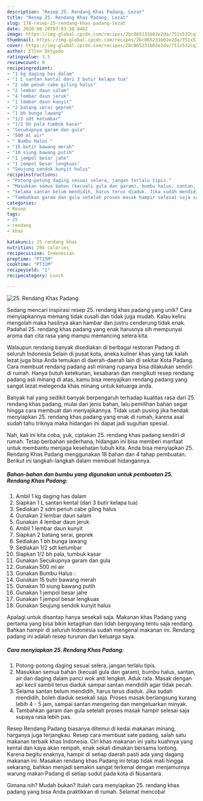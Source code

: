 ```yaml
---
description: "Resep 25. Rendang Khas Padang, Lezat"
title: "Resep 25. Rendang Khas Padang, Lezat"
slug: 178-resep-25-rendang-khas-padang-lezat
date: 2020-08-20T07:03:10.846Z
image: https://img-global.cpcdn.com/recipes/2bc065231b02e2da/751x532cq70/25-rendang-khas-padang-foto-resep-utama.jpg
thumbnail: https://img-global.cpcdn.com/recipes/2bc065231b02e2da/751x532cq70/25-rendang-khas-padang-foto-resep-utama.jpg
cover: https://img-global.cpcdn.com/recipes/2bc065231b02e2da/751x532cq70/25-rendang-khas-padang-foto-resep-utama.jpg
author: Ellen Delgado
ratingvalue: 3.5
reviewcount: 8
recipeingredient:
- "1 kg daging has dalam"
- "1 L santan kental dari 3 butir kelapa tua"
- "2 sdm penuh cabe giling halus"
- "2 lembar daun salam"
- "4 lembar daun jeruk"
- "1 lembar daun kunyit"
- "2 batang serai geprek"
- "1 bh bunga lawang"
- "1/2 sdt ketumbar"
- "1/2 bh pala tumbuk kasar"
- "Secukupnya garam dan gula"
- "500 ml air"
- " Bumbu Halus "
- "15 butir bawang merah"
- "10 siung bawang putih"
- "1 jempol besar jahe"
- "1 jempol besar lengkuas"
- "Seujung sendok kunyit halus"
recipeinstructions:
- "Potong-potong daging sesuai selera, jangan terlalu tipis."
- "Masukkan semua bahan (kecuali gula dan garam), bumbu halus, santan, air dan daging dalam panci wok anti lengket. Aduk rata. Masak dengan api kecil sambil terus diaduk sampai santan mendidih agar tidak pecah."
- "Selama santan belum mendidih, harus terus diaduk. Jika sudah mendidih, boleh diaduk sesekali saja. Proses masak berlangsung kurang lebih 4 - 5 jam, sampai santan mengering dan mengeluarkan minyak."
- "Tambahkan garam dan gula setelah proses masak hampir selesai saja supaya rasa lebih pas."
categories:
- Resep
tags:
- 25
- rendang
- khas

katakunci: 25 rendang khas 
nutrition: 294 calories
recipecuisine: Indonesian
preptime: "PT15M"
cooktime: "PT31M"
recipeyield: "1"
recipecategory: Lunch

---
```



![25. Rendang Khas Padang](https://img-global.cpcdn.com/recipes/2bc065231b02e2da/751x532cq70/25-rendang-khas-padang-foto-resep-utama.jpg)

Sedang mencari inspirasi resep 25. rendang khas padang yang unik? Cara menyiapkannya memang tidak susah dan tidak juga mudah. Kalau keliru mengolah maka hasilnya akan hambar dan justru cenderung tidak enak. Padahal 25. rendang khas padang yang enak harusnya sih mempunyai aroma dan cita rasa yang mampu memancing selera kita.

Walaupun rendang banyak disediakan di berbagai restoran Padang di seluruh Indonesia Selain di pusat kota, aneka kuliner khas yang tak kalah lezat juga bisa Anda temukan di daerah-daerah lain di sekitar Kota Padang. Cara membuat rendang padang asli minang rupanya bisa dilakukan sendiri di rumah. Hanya butuh ketekunan, kesabaran dan mengikuti resep rendang padang asli minang di atas, kamu bisa menyajikan rendang padang yang sangat lezat melegenda khas minang untuk keluarga anda.

Banyak hal yang sedikit banyak berpengaruh terhadap kualitas rasa dari 25. rendang khas padang, mulai dari jenis bahan, lalu pemilihan bahan segar hingga cara membuat dan menyajikannya. Tidak usah pusing jika hendak menyiapkan 25. rendang khas padang yang enak di rumah, karena asal sudah tahu triknya maka hidangan ini dapat jadi suguhan spesial.


Nah, kali ini kita coba, yuk, ciptakan 25. rendang khas padang sendiri di rumah. Tetap berbahan sederhana, hidangan ini bisa memberi manfaat untuk membantu menjaga kesehatan tubuh kita. Anda bisa menyiapkan 25. Rendang Khas Padang menggunakan 18 bahan dan 4 tahap pembuatan. Berikut ini langkah-langkah dalam membuat hidangannya.

<!--inarticleads1-->

##### Bahan-bahan dan bumbu yang digunakan untuk pembuatan 25. Rendang Khas Padang:

1. Ambil 1 kg daging has dalam
1. Siapkan 1 L santan kental (dari 3 butir kelapa tua)
1. Sediakan 2 sdm penuh cabe giling halus
1. Gunakan 2 lembar daun salam
1. Gunakan 4 lembar daun jeruk
1. Ambil 1 lembar daun kunyit
1. Siapkan 2 batang serai, geprek
1. Sediakan 1 bh bunga lawang
1. Sediakan 1/2 sdt ketumbar
1. Siapkan 1/2 bh pala, tumbuk kasar
1. Gunakan Secukupnya garam dan gula
1. Gunakan 500 ml air
1. Gunakan  Bumbu Halus :
1. Gunakan 15 butir bawang merah
1. Gunakan 10 siung bawang putih
1. Gunakan 1 jempol besar jahe
1. Gunakan 1 jempol besar lengkuas
1. Gunakan Seujung sendok kunyit halus


Apalagi untuk disantap hanya sesekali saja. Makanan khas Padang yang pertama yang bisa bikin ketagihan dan lidah bergoyang tentu saja rendang. Bahkan hampir di seluruh Indonesia sudah mengenal makanan ini. Rendang padang ini adalah resep turunan dari keluarga saya. 

<!--inarticleads2-->

##### Cara menyiapkan 25. Rendang Khas Padang:

1. Potong-potong daging sesuai selera, jangan terlalu tipis.
1. Masukkan semua bahan (kecuali gula dan garam), bumbu halus, santan, air dan daging dalam panci wok anti lengket. Aduk rata. Masak dengan api kecil sambil terus diaduk sampai santan mendidih agar tidak pecah.
1. Selama santan belum mendidih, harus terus diaduk. Jika sudah mendidih, boleh diaduk sesekali saja. Proses masak berlangsung kurang lebih 4 - 5 jam, sampai santan mengering dan mengeluarkan minyak.
1. Tambahkan garam dan gula setelah proses masak hampir selesai saja supaya rasa lebih pas.


Resep Rendang Padang biasanya ditemui di kedai makanan minang, harganya juga terjangkau. Resep cara membuat sate padang, salah satu makanan terbaik khas Indonesia. Ciri khas makanan ini yaitu kuahnya yang kental dan kaya akan rempah, enak sekali dimakan bersama lontong. Karena begitu enaknya, hampir di setiap daerah pasti ada yang dagang makanan ini. Masakan rendang khas Padang ini tetap tidak mati hingga sekarang, bahkan menjadi semakin sangat terkenal dengan menjamurnya warung makan Padang di setiap sudut pada kota di Nusantara. 

Gimana nih? Mudah bukan? Itulah cara menyiapkan 25. rendang khas padang yang bisa Anda praktikkan di rumah. Selamat mencoba!
